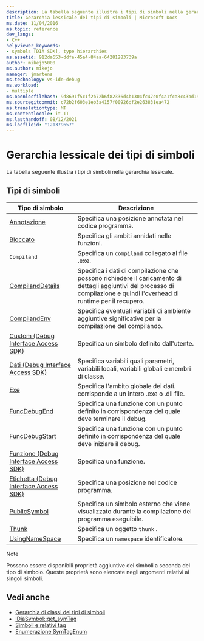 ```yaml
---
description: La tabella seguente illustra i tipi di simboli nella gerarchia lessicale.
title: Gerarchia lessicale dei tipi di simboli | Microsoft Docs
ms.date: 11/04/2016
ms.topic: reference
dev_langs:
- C++
helpviewer_keywords:
- symbols [DIA SDK], type hierarchies
ms.assetid: 912da653-ddfe-45a4-84aa-64281283739a
author: mikejo5000
ms.author: mikejo
manager: jmartens
ms.technology: vs-ide-debug
ms.workload:
- multiple
ms.openlocfilehash: 9d8691f5c1f2b72b6f82336d4b1304fc47c0f4a1fca8c43bd199c75a8b737ae3
ms.sourcegitcommit: c72b2f603e1eb3a4157f00926df2e263831ea472
ms.translationtype: MT
ms.contentlocale: it-IT
ms.lasthandoff: 08/12/2021
ms.locfileid: "121379657"
---
```

# <a name="lexical-hierarchy-of-symbol-types"></a>Gerarchia lessicale dei tipi di simboli
La tabella seguente illustra i tipi di simboli nella gerarchia lessicale.

## <a name="symbol-types"></a>Tipi di simboli

|Tipo di simbolo|Descrizione|
|-----------------|-----------------|
|[Annotazione](../../debugger/debug-interface-access/annotation.md)|Specifica una posizione annotata nel codice programma.|
|[Bloccato](../../debugger/debug-interface-access/block.md)|Specifica gli ambiti annidati nelle funzioni.|
|`Compiland`|Specifica un `compiland` collegato al file .exe.|
|[CompilandDetails](../../debugger/debug-interface-access/compilanddetails.md)|Specifica i dati di compilazione che possono richiedere il caricamento di dettagli aggiuntivi del processo di compilazione e quindi l'overhead di runtime per il recupero.|
|[CompilandEnv](../../debugger/debug-interface-access/compilandenv.md)|Specifica eventuali variabili di ambiente aggiuntive significative per la compilazione del compilando.|
|[Custom (Debug Interface Access SDK)](../../debugger/debug-interface-access/custom-debug-interface-access-sdk.md)|Specifica un simbolo definito dall'utente.|
|[Dati (Debug Interface Access SDK)](../../debugger/debug-interface-access/data-debug-interface-access-sdk.md)|Specifica variabili quali parametri, variabili locali, variabili globali e membri di classe.|
|[Exe](../../debugger/debug-interface-access/exe.md)|Specifica l'ambito globale dei dati. corrisponde a un intero .exe o .dll file.|
|[FuncDebugEnd](../../debugger/debug-interface-access/funcdebugend.md)|Specifica una funzione con un punto definito in corrispondenza del quale deve terminare il debug.|
|[FuncDebugStart](../../debugger/debug-interface-access/funcdebugstart.md)|Specifica una funzione con un punto definito in corrispondenza del quale deve iniziare il debug.|
|[Funzione (Debug Interface Access SDK)](../../debugger/debug-interface-access/function-debug-interface-access-sdk.md)|Specifica una funzione.|
|[Etichetta (Debug Interface Access SDK)](../../debugger/debug-interface-access/label-debug-interface-access-sdk.md)|Specifica una posizione nel codice programma.|
|[PublicSymbol](../../debugger/debug-interface-access/publicsymbol.md)|Specifica un simbolo esterno che viene visualizzato durante la compilazione del programma eseguibile.|
|[Thunk](../../debugger/debug-interface-access/thunk.md)|Specifica un oggetto `thunk` .|
|[UsingNameSpace](../../debugger/debug-interface-access/usingnamespace.md)|Specifica un `namespace` identificatore.|

> [!NOTE]
> Possono essere disponibili proprietà aggiuntive dei simboli a seconda del tipo di simbolo. Queste proprietà sono elencate negli argomenti relativi ai singoli simboli.

## <a name="see-also"></a>Vedi anche
- [Gerarchia di classi dei tipi di simboli](../../debugger/debug-interface-access/class-hierarchy-of-symbol-types.md)
- [IDiaSymbol::get_symTag](../../debugger/debug-interface-access/idiasymbol-get-symtag.md)
- [Simboli e relativi tag](../../debugger/debug-interface-access/symbols-and-symbol-tags.md)
- [Enumerazione SymTagEnum](../../debugger/debug-interface-access/symtagenum.md)
